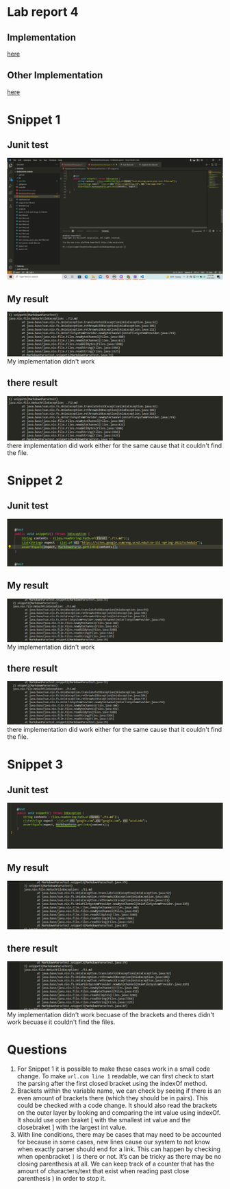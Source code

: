 # Lab report 4

## Implementation
[here](https://github.com/Omartinezangulo/markdown-parser)

## Other Implementation
[here](https://github.com/ANGUYEN625/markdown-parser)

# Snippet 1

## Junit test
![image](/images/Screenshot403.png)

## My result 
![image](/images/Screenshot408.png)
My implementation didn't work 
## there result 
![image](/images/Screenshot4016.png)
 there implementation did work either for the same cause that it couldn't find the file.
# Snippet 2

## Junit test 
![image](/images/Screenshot404.png)

## My result 
![image](/images/Screenshot407.png)
My implementation didn't work 

## there result 
![image](/images/Screenshot417.png)
 there implementation did work either for the same cause that it couldn't find the file.

# Snippet 3

## Junit test
![image](/images/Screenshot414.png)

## My result 
![image](/images/Screenshot415.png)


## there result 
![image](/images/Screenshot420.png)
My implementation didn't work becuase of the brackets and theres didn't work becuase it couldn't find the files.

# Questions 

1.  For Snippet 1 it is possible to make these cases work in a small code change. To make ```url.com line 1``` readable, we can first check to start the parsing after the first closed bracket using the indexOf method.
2.   Brackets within the variable name, we can check by seeing if there is an even amount of brackets there (which they should be in pairs). This could be checked with a code change. It should also read the brackets on the outer layer by looking and comparing the int value using indexOf. It should use open braket [  with the smallest int value and the closebraket ] with the largest int value.
3.  With line conditions, there may be cases that may need to be accounted for because in some cases, new lines cause our system to not know when exactly parser should end for a link. This can happen by checking when openbracket ```]``` is there or not. It’s can be tricky as there may be no closing parenthesis at all. We can keep track of a counter that has the amount of characters/text that exist when reading past close parenthesis ) in order to stop it.